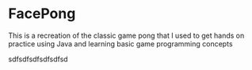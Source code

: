 # FacePong

This is a recreation of the classic game pong that I used to get hands on practice using Java and learning basic game 
programming concepts



sdfsdfsdfsdfsdfsd
